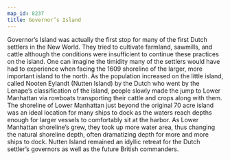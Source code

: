 ```yaml
---
map_id: 8237
title: Governor’s Island
---
```

Governor’s Island was actually the first stop for many of the first Dutch settlers in the New World. They tried to cultivate farmland, sawmills, and cattle although the conditions were insufficient to continue these practices on the island. One can imagine the timidity many of the settlers would have had to experience when facing the 1609 shoreline of the larger, more important island to the north. As the population increased on the little island, called Nooten Eylandt (Nutten Island) by the Dutch who went by the Lenape’s classification of the island, people slowly made the jump to Lower Manhattan via rowboats transporting their cattle and crops along with them. The shoreline of Lower Manhattan just beyond the original 70 acre island was an ideal location for many ships to dock as the waters reach depths enough for larger vessels to comfortably sit at the harbor. As Lower Manhattan shoreline’s grew, they took up more water area, thus changing the natural shoreline depth, often dramatizing depth for more and more ships to dock. Nutten Island remained an idyllic retreat for the Dutch settler’s governors as well as the future British commanders.

